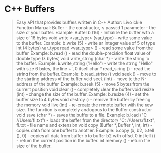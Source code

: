 # C++ Buffers
>Easy API that provides buffers written in C++
>Author: Livolickie
>Function Manual:
>Buffer - the constructor, is passed 1 parameter - the size of your buffer. Example: Buffer b (16) - Initialize the buffer with a size of 16 bytes
void write <var_type> (var_type) - write some value to the buffer. Example: b.write <int> (5) - write an integer value of 5 of type int (4 bytes)
var_type read <var_type> () - read some value from the buffer. Example: b.read <double> () - read the double-precision float value of double type (8 bytes)
void write_string (char *) - write the string to the buffer. Example: b.write_string ("Hello") - write the string "Hello" with size 6 bytes, the line + \ 0 itself
char * read_string () - read the string from the buffer. Example: b.read_string ()
void seek () - move to the starting address of the buffer
void seek (int) - move to the N-address of the buffer. Example: b.seek (5) - move 5 bytes from the current position
void clear () - completely clear the buffer
void resize (int) - change the size of the buffer. Example: b.resize (4) - set the buffer size to 4 bytes
void destroy () - remove the buffer by freeing the memory
void live (int) - re-create the remote buffer with the new size. The function is completely analogous to the Buffer constructor
void save (char *) - saves the buffer to a file. Example: b.load ("C: //Users/fl.txt") - loads the buffer from the directory "C: //Users/fl.txt", fl.txt - file name and extension
void copy (Buffer *, Buffer *, int, int) - copies data from one buffer to another. Example: b.copy (b, b2, b.tell (), 0) - copies all data from buffer b to buffer b2 with offset 0
int tell () - return the current position in the buffer.
int memory () - return the size of the buffer.
